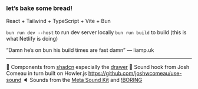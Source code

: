 ### let’s bake some bread!

React + Tailwind + TypeScript + Vite + Bun

`bun run dev --host` to run dev server locally
`bun run build` to build (this is what Netlify is doing)

“Damn he’s on bun his build times are fast damn” — liamp.uk

---

🧰 Components from [shadcn](https://ui.shadcn.com/) especially the [drawer](https://ui.shadcn.com/docs/components/drawer)
🎣 Sound hook from Josh Comeau in turn built on Howler.js https://github.com/joshwcomeau/use-sound
🔈 Sounds from the [Meta Sound Kit](https://design.facebook.com/toolsandresources/sound-kit-for-prototypes/) and [!BORING](https://andyworksco.notion.site/Boring-Sounds-d92a136378114eceb1898313acb673f0?pvs=4)